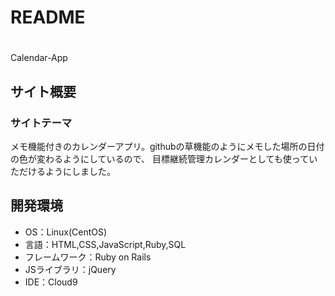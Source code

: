 # README

# <!--ここにアプリ名を入力-->
Calendar-App
​
## サイト概要
### サイトテーマ
<!--何を『目的』とし、どのような『分類』なのかを簡潔に書く-->
メモ機能付きのカレンダーアプリ。githubの草機能のようにメモした場所の日付の色が変わるようにしているので、
目標継続管理カレンダーとしても使っていただけるようにしました。

## 開発環境
- OS：Linux(CentOS)
- 言語：HTML,CSS,JavaScript,Ruby,SQL
- フレームワーク：Ruby on Rails
- JSライブラリ：jQuery
- IDE：Cloud9

